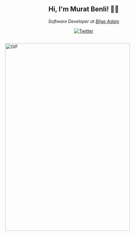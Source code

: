 <h2 align="center"> Hi, I'm Murat Benli! 👋🏻</h2>
<p align="center"><em>Software Developer at <a href="https://www.bilgeadam.com/" target="_blank" rel="noopener noreferrer">Bilge Adam</a></br>
</em></p>

<p align="center">
	<a href="https://twitter.com/imuratbenli"><img src="https://img.shields.io/twitter/follow/imuratbenli?label=Twitter&style=social" alt="Twitter"></a>
</p>

<br />

<img height="600px" width="400px" alt="GIF" src="https://media.giphy.com/media/6heBQSjt2IoA8/giphy.gif" />
